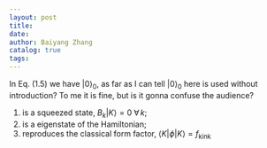 ```yaml
---
layout: post
title:
date:
author: Baiyang Zhang
catalog: true
tags:
---
```



In Eq. (1.5) we have $\left\lvert 0 \right\rangle_ {0}$, as far as I can tell $\left\lvert 0 \right\rangle_ {0}$ here is used without introduction? To me it is fine, but is it gonna confuse the audience?




 1. is a squeezed state, $B_ {k}\left\lvert K \right\rangle=0 \;\forall \, k$;
 2. is a eigenstate of the Hamiltonian;
 3. reproduces the classical form factor, $\left\langle K \right\rvert\phi \left\lvert K \right\rangle=f_ {\text{kink}}$